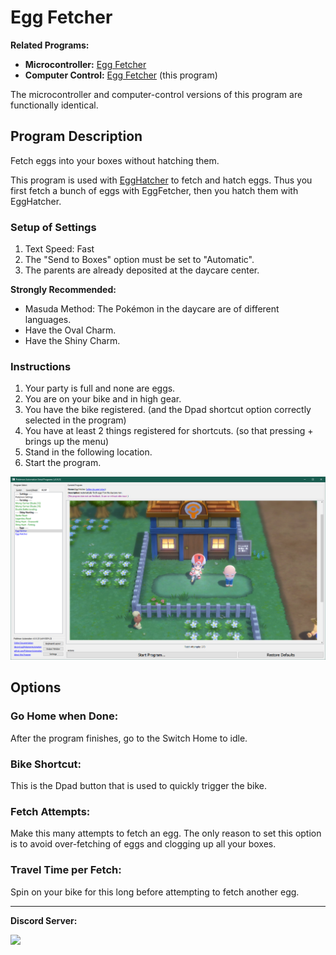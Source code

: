 # Egg Fetcher

**Related Programs:**
- **Microcontroller:** [Egg Fetcher](https://github.com/PokemonAutomation/Microcontroller/blob/master/Wiki/Programs/PokemonBDSP/EggFetcher.md)
- **Computer Control:** [Egg Fetcher](https://github.com/PokemonAutomation/ComputerControl/blob/master/Wiki/Programs/PokemonBDSP/EggFetcher.md) (this program)

The microcontroller and computer-control versions of this program are functionally identical.

## Program Description

Fetch eggs into your boxes without hatching them.

This program is used with [EggHatcher](EggHatcher.md) to fetch and hatch eggs. Thus you first fetch a bunch of eggs with EggFetcher, then you hatch them with EggHatcher.


### Setup of Settings

1. Text Speed: Fast
2. The "Send to Boxes" option must be set to "Automatic".
3. The parents are already deposited at the daycare center.

**Strongly Recommended:**
- Masuda Method: The Pokémon in the daycare are of different languages.
- Have the Oval Charm.
- Have the Shiny Charm.

### Instructions

1. Your party is full and none are eggs.
2. You are on your bike and in high gear.
3. You have the bike registered. (and the Dpad shortcut option correctly selected in the program)
4. You have at least 2 things registered for shortcuts. (so that pressing + brings up the menu)
5. Stand in the following location.
6. Start the program.

<img src="images/EggFetcher-0.png">


## Options

### Go Home when Done:

After the program finishes, go to the Switch Home to idle.

### Bike Shortcut:

This is the Dpad button that is used to quickly trigger the bike.

### Fetch Attempts:

Make this many attempts to fetch an egg. The only reason to set this option is to avoid over-fetching of eggs and clogging up all your boxes.

### Travel Time per Fetch:

Spin on your bike for this long before attempting to fetch another egg.


<hr>

**Discord Server:** 

[<img src="https://canary.discordapp.com/api/guilds/695809740428673034/widget.png?style=banner2">](https://discord.gg/cQ4gWxN)

